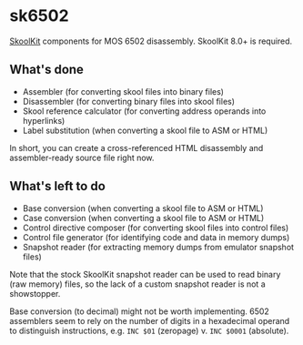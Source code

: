 sk6502
======
[SkoolKit](https://github.com/skoolkid/skoolkit) components for MOS 6502
disassembly. SkoolKit 8.0+ is required.

What's done
-----------
* Assembler (for converting skool files into binary files)
* Disassembler (for converting binary files into skool files)
* Skool reference calculator (for converting address operands into hyperlinks)
* Label substitution (when converting a skool file to ASM or HTML)

In short, you can create a cross-referenced HTML disassembly and
assembler-ready source file right now.

What's left to do
-----------------
* Base conversion (when converting a skool file to ASM or HTML)
* Case conversion (when converting a skool file to ASM or HTML)
* Control directive composer (for converting skool files into control files)
* Control file generator (for identifying code and data in memory dumps)
* Snapshot reader (for extracting memory dumps from emulator snapshot files)

Note that the stock SkoolKit snapshot reader can be used to read binary (raw
memory) files, so the lack of a custom snapshot reader is not a showstopper.

Base conversion (to decimal) might not be worth implementing. 6502 assemblers
seem to rely on the number of digits in a hexadecimal operand to distinguish
instructions, e.g. `INC $01` (zeropage) v. `INC $0001` (absolute).
